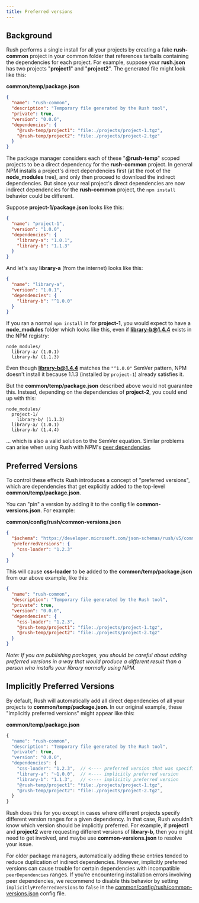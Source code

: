```yaml
---
title: Preferred versions
---
```


## Background

Rush performs a single install for all your projects by creating a fake **rush-common** project in your common folder that references tarballs containing the dependencies for each project. For example, suppose your **rush.json** has two projects "**project1**" and "**project2**". The generated file might look like this:

**common/temp/package.json**

```json
{
  "name": "rush-common",
  "description": "Temporary file generated by the Rush tool",
  "private": true,
  "version": "0.0.0",
  "dependencies": {
    "@rush-temp/project1": "file:./projects/project-1.tgz",
    "@rush-temp/project2": "file:./projects/project-2.tgz"
  }
}
```

The package manager considers each of these "**@rush-temp**" scoped projects to be a direct dependency for the **rush-common** project. In general NPM installs a project's direct dependencies first (at the root of the **node_modules** tree), and only then proceed to download the indirect dependencies. But since your real project's direct dependencies are now indirect dependencies for the **rush-common** project, the `npm install` behavior could be different.

Suppose **project-1/package.json** looks like this:

```json
{
  "name": "project-1",
  "version": "1.0.0",
  "dependencies": {
    "library-a": "1.0.1",
    "library-b": "1.1.3"
  }
}
```

And let's say **library-a** (from the internet) looks like this:

```json
{
  "name": "library-a",
  "version": "1.0.1",
  "dependencies": {
    "library-b": "^1.0.0"
  }
}
```

If you ran a normal `npm install` in for **project-1**, you would expect to have a **node_modules** folder which looks like this, even if **library-b@1.4.4** exists in the NPM registry:

```
node_modules/
  library-a/ (1.0.1)
  library-b/ (1.1.3)
```

Even though **library-b@1.4.4** matches the `"^1.0.0"` SemVer pattern, NPM doesn't install it because 1.1.3 (installed by `project-1`) already satisfies it.

But the **common/temp/package.json** described above would not guarantee this. Instead, depending on the dependencies of **project-2**, you could end up with this:

```
node_modules/
  project-1/
    library-b/ (1.1.3)
  library-a/ (1.0.1)
  library-b/ (1.4.4)
```

... which is also a valid solution to the SemVer equation. Similar problems can arise when using Rush with NPM's [peer dependencies](https://nodejs.org/en/blog/npm/peer-dependencies/).

## Preferred Versions

To control these effects Rush introduces a concept of "preferred versions", which are dependencies that get explicitly added to the top-level **common/temp/package.json**.

You can "pin" a version by adding it to the config file **common-versions.json**. For example:

**common/config/rush/common-versions.json**

```json
{
  "$schema": "https://developer.microsoft.com/json-schemas/rush/v5/common-versions.schema.json",
  "preferredVersions": {
    "css-loader": "1.2.3"
  }
}
```

This will cause **css-loader** to be added to the **common/temp/package.json** from our above example, like this:

```json
{
  "name": "rush-common",
  "description": "Temporary file generated by the Rush tool",
  "private": true,
  "version": "0.0.0",
  "dependencies": {
    "css-loader": "1.2.3",
    "@rush-temp/project1": "file:./projects/project-1.tgz",
    "@rush-temp/project2": "file:./projects/project-2.tgz"
  }
}
```

_Note: If you are publishing packages, you should be careful about adding preferred versions in a way that would produce a different result than a person who installs your library normally using NPM._

## Implicitly Preferred Versions

By default, Rush will automatically add all direct dependencies of all your projects to **common/temp/package.json**.
In our original example, these "implicitly preferred versions" might appear like this:

**common/temp/package.json**

```js
{
  "name": "rush-common",
  "description": "Temporary file generated by the Rush tool",
  "private": true,
  "version": "0.0.0",
  "dependencies": {
    "css-loader": "1.2.3",  // <---- preferred version that was specified above
    "library-a": "~1.0.0",  // <---- implicitly preferred version
    "library-b": "1.1.3",   // <---- implicitly preferred version
    "@rush-temp/project1": "file:./projects/project-1.tgz",
    "@rush-temp/project2": "file:./projects/project-2.tgz",
  }
}
```

Rush does this for you except in cases where different projects specify different version ranges for a given dependency.
In that case, Rush wouldn't know which version should be implicitly preferred. For example, if **project1** and
**project2** were requesting different versions of **library-b**, then you might need to get involved, and maybe use **common-versions.json** to resolve your issue.

For older package managers, automatically adding these entries tended to reduce duplication of indirect dependencies.
However, implicitly preferred versions can cause trouble for certain dependencies with incompatible `peerDependencies`
ranges. If you're encountering installation errors involving peer dependencies, we recommend to disable
this behavior by setting `implicitlyPreferredVersions` to `false` in the
[common/config/rush/common-versions.json](../configs/common-versions_json.md) config file.
